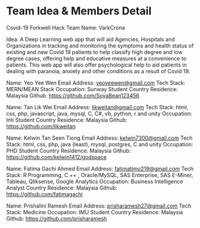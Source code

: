 # Team Idea & Members Detail

Covid-19 Forkwell Hack
Team Name: VarkCrona

Idea: A Deep Learning web app that will aid Agencies, Hospitals and Organizations in tracking and monitoring the symptoms and health status of existing and new Covid 19 patients to help classify high degree and low degree cases, offering help and educative measures at a convenience to patients. This web app will also offer psychological help to aid patients in dealing with paranoia, anxiety and other conditions as a result of Covid 19.

Name: Yeo Yee Wen
Email Address: yeoyeewen@gmail.com
Tech Stack: MERN/MEAN Stack
Occupation: Sunway Student
Country Residence: Malaysia
Github: https://github.com/SoyaBean123456

Name: Tan Lik Wei
Email Address: likweitan@gmail.com
Tech Stack: html, css, php, javascript, java, mysql, C, C#, vb, python, r and unity
Occupation: Inti Student
Country Residence: Malaysia
Github: https://github.com/likweitan

Name: Kelwin Tan Seen Tiong
Email Address: kelwin7300@gmail.com
Tech Stack: html, css, php, java (least), mysql, postgres, C and unity
Occupation: PHD Student
Country Residence: Malaysia
Github: https://github.com/kelwin1412/godspace

Name: Fatima Gachi Ahmed
Email Address: fatimatimo219@gmail.com
Tech Stack: R Programming, C ++ , Oracle/MySQL, SAS Enterprise, SAS E-Miner, Tableau, Qliksense, Google Analytics 
Occupation: Business Intelligence Analyst
Country Residence: Malaysia
Github: https://github.com/fatimagachi

Name: Prishalini Ramesh
Email Address: prisharamesh27@gmail.com
Tech Stack: Medicine
Occupation: IMU Student
Country Residence: Malaysia
Github: https://github.com/prisharamesh

